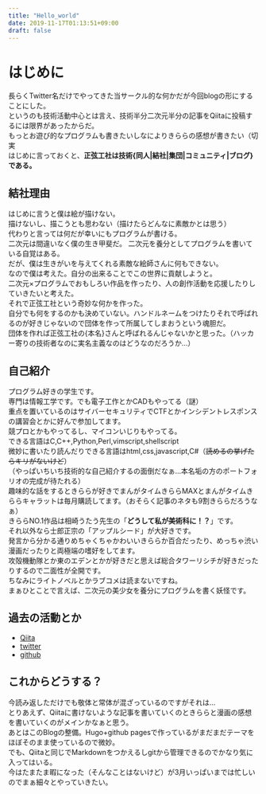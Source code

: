 ```yaml
---
title: "Hello_world"
date: 2019-11-17T01:13:51+09:00
draft: false
---
```


# はじめに
長らくTwitter名だけでやってきた当サークル的な何かだが今回blogの形にすることにした。  
というのも技術活動中心とは言え、技術半分二次元半分の記事をQiitaに投稿するには限界があったからだ。  
もっとお遊び的なプログラムも書きたいしなによりきららの感想が書きたい（切実  
はじめに言っておくと、**正弦工社は技術{同人|結社|集団|コミュニティ|ブログ}である。**  

## 結社理由
はじめに言うと僕は絵が描けない。  
描けないし、描こうとも思わない（描けたらどんなに素敵かとは思う）  
代わりと言っては何だが幸いにもプログラムが書ける。  
二次元は間違いなく僕の生き甲斐だ。
二次元を養分としてプログラムを書いている自覚はある。  
だが、僕は生きがいを与えてくれる素敵な絵師さんに何もできない。  
なので僕は考えた。自分の出来ることでこの世界に貢献しようと。  
二次元×プログラムでおもしろい作品を作ったり、人の創作活動を応援したりしていきたいと考えた。  
それで正弦工社という奇妙な何かを作った。  
自分でも何をするのかも決めていない。ハンドルネームをつけたりそれで呼ばれるのが好きじゃないので団体を作って所属してしまおうという魂胆だ。  
団体を作れば正弦工社の{本名}さんと呼ばれるんじゃないかと思った。（ハッカー寄りの技術者なのに実名主義なのはどうなのだろうか...）  

## 自己紹介
プログラム好きの学生です。  
専門は情報工学です。でも電子工作とかCADもやってる（謎）  
重点を置いているのはサイバーセキュリティでCTFとかインシデントレスポンスの講習会とかに好んで参加してます。  
競プロとかもやってるし、マイコンいじりもやってる。  
できる言語はC,C++,Python,Perl,vimscript,shellscript  
微妙に書いたり読んだりできる言語はhtml,css,javascript,C#（~~読めるの挙げたらキリがないけど~~）  
（やっぱいちいち技術的な自己紹介するの面倒だなぁ...本名垢の方のポートフォリオの完成が待たれる）  
趣味的な話をするときららが好きでまんがタイムきららMAXとまんがタイムきららキャラットは毎月購読してます。（おそらく記事のネタも9割きららだろうなぁ）  
きららNO.1作品は相崎うたう先生の「**どうして私が美術科に！？**」です。  
それ以外なら士郎正宗の「アップルシード」が大好きです。  
発言から分かる通りめちゃくちゃかわいいきららか百合だったり、めっちゃ渋い漫画だったりと両極端の嗜好をしてます。  
攻殻機動隊とか東のエデンとかが好きだと思えば総合タワーリシチが好きだったりするので二面性が全開です。  
ちなみにライトノベルとかラブコメは読まないですね。  
まぁひとことで言えば、二次元の美少女を養分にプログラムを書く妖怪です。  

## 過去の活動とか
- [Qiita](https://qiita.com/Seigenkousya)  
- [twitter](https://twitter.com/Seigenkousya)
- [github](https://github.com/Seigenkousya)


## これからどうする？
今読み返しただけでも敬体と常体が混ざっているのですがそれは...  
とりあえず、Qiitaに書けないような記事を書いていくのときららと漫画の感想を書いていくのがメインかなぁと思う。  
あとはこのBlogの整備。Hugo+github pagesで作っているがまだまだテーマをほぼそのまま使っているので微妙。  
でも、Qiitaと同じでMarkdownをつかえるしgitから管理できるのでかなり気に入ってはいる。  
今はたまたま暇になった（そんなことはないけど）が3月いっぱいまでは忙しいのでまぁ細々とやっていきたい。  

